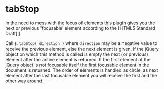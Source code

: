 tabStop
=======

In the need to mess with the focus of elements this plugin gives you the next or previous 'focusable' element according to the [HTML5 Standard Draft] [1].

Call `$.tabStop( direction )` where `direction` may be a negative value to receive the previous element, else the next element is given.
If the jQuery object on which this method is called is empty the next (or previous) element after the active element is returned.
If the first element of the jQuery object is not focusable itself the first focusable element in the document is returned.
The order of elements is handled as circle, as next element after the last focusable element you will receive the first and the other way around.

[1]: http://www.w3.org/html/wg/drafts/html/master/editing.html#focus "HTML5 Standard Draft"
